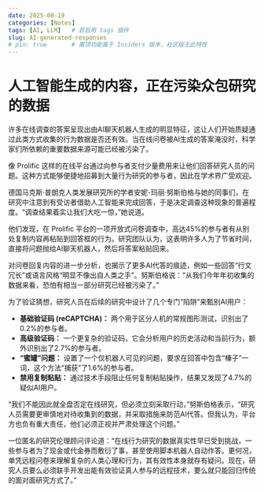 ```yaml
---
date: 2025-08-19
categories: [Notes]
tags: [AI, LLM]   # 若启用 tags 插件
slug: AI-generated-responses
# pin: true       # 置顶功能属于 Insiders 版本，社区版无此特性
---
```


# **人工智能生成的内容，正在污染众包研究的数据**
许多在线调查的答案呈现出由AI聊天机器人生成的明显特征，这让人们开始质疑通过此类方式收集的行为数据是否还有效。当在线问卷被AI生成的答案淹没时，科学家们所依赖的重要数据来源可能已经被污染了。
<!-- more -->
像 Prolific 这样的在线平台通过向参与者支付少量费用来让他们回答研究人员的问题。这种方式能够便捷地招募到大量行为研究的参与者，因此在学术界广受欢迎。

德国马克斯·普朗克人类发展研究所的学者安妮-玛丽·努斯伯格与她的同事们，在研究中注意到有受访者借助人工智能来完成回答，于是决定调查这种现象的普遍程度。“调查结果着实让我们大吃一惊，”她说道。

他们发现，在 Prolific 平台的一项开放式问卷调查中，高达45%的参与者有从别处复制内容再粘贴到回答框的行为。研究团队认为，这表明许多人为了节省时间，直接将问题抛给AI聊天机器人，然后将答案粘贴回来。

对问卷回复内容的进一步分析，也揭示了更多AI代答的痕迹，例如一些回答“行文冗长”或语言风格“明显不像出自人类之手”。努斯伯格说：“从我们今年年初收集的数据来看，恐怕有相当一部分研究已经被污染了。”

为了验证猜想，研究人员在后续的研究中设计了几个专门“陷阱”来甄别AI用户：
* **基础验证码 (reCAPTCHA)：** 两个用于区分人机的常规图形测试，识别出了0.2%的参与者。
* **高级验证码：** 一个更复杂的验证码，它会分析用户的历史活动和当前行为，额外识别出了2.7%的参与者。
* **“蜜罐”问题：** 设置了一个仅机器人可见的问题，要求在回答中包含“榛子”一词，这个方法“捕获”了1.6%的参与者。
* **禁用复制粘贴：** 通过技术手段阻止任何复制粘贴操作，结果又发现了4.7%的疑似AI用户。

“我们不能因此就全盘否定在线研究，但必须立刻采取行动，”努斯伯格表示，“研究人员需要更审慎地对待收集到的数据，并采取措施来防范AI代答。但我认为，平台方也负有重大责任，他们必须正视并严肃处理这个问题。”

一位匿名的研究伦理顾问评论道：“在线行为研究的数据真实性早已受到挑战，一些参与者为了现金或代金券而敷衍了事，甚至使用脚本机器人自动作答。更何况，单凭远程问卷来理解复杂的人类心理和行为，其有效性本身就存有疑问。现在，研究人员要么必须联手开发出能有效验证真人参与的远程技术，要么就只能回归传统的面对面研究方式了。”